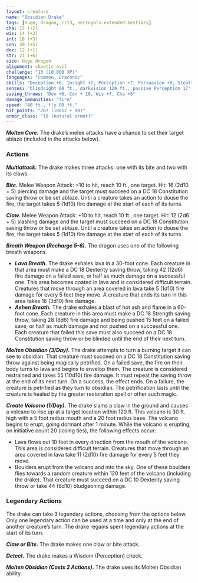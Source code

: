 ```yaml
---
layout: creature
name: "Obsidian Drake"
tags: [huge, dragon, cr13, nerzugals-extended-bestiary]
cha: 15 (+2)
wis: 14 (+2)
int: 16 (+3)
con: 20 (+5)
dex: 12 (+1)
str: 21 (+6)
size: Huge dragon
alignment: chaotic evil
challenge: "13 (10,000 XP)"
languages: "Common, Draconic"
skills: "Deception +8, Insight +7, Perception +7, Persuasion +8, Stealth +6"
senses: "blindsight 60 ft., darkvision 120 ft., passive Perception 17"
saving_throws: "Dex +6, Con + 10, Wis +7, Cha +8"
damage_immunities: "fire"
speed: "40 ft., fly 80 ft."
hit_points: "207 (18d12 + 90)"
armor_class: "18 (natural armor)"
---
```


***Molten Core.*** The drake’s melee attacks have a chance
to set their target ablaze (included in the attacks
below).

### Actions

***Multiattack.*** The drake makes three attacks: one with its
bite and two with its claws.

***Bite.*** Melee Weapon Attack: +10 to hit, reach 10 ft.,
one target. Hit: 16 (2d10 + 5) piercing damage and the
target must succeed on a DC 18 Constitution saving
throw or be set ablaze. Until a creature takes an action
to douse the fire, the target takes 5 (1d10) fire damage
at the start of each of its turns.

***Claw.*** Melee Weapon Attack: +10 to hit, reach 10 ft.,
one target. Hit: 12 (2d6 + 5) slashing damage and the
target must succeed on a DC 18 Constitution saving
throw or be set ablaze. Until a creature takes an action
to douse the fire, the target takes 5 (1d10) fire damage
at the start of each of its turns.

***Breath Weapon (Recharge 5-6).*** The dragon uses one of
the following breath weapons.
* ***Lava Breath.*** The drake exhales lava in a 30-foot cone.
Each creature in that area must make a DC 18 Dexterity
saving throw, taking 42 (12d6) fire damage on a failed
save, or half as much damage on a successful one. This
area becomes coated in lava and is considered difficult
terrain. Creatures that move through an area covered in
lava take 5 (1d10) fire damage for every 5 feet they
move. A creature that ends its turn in this area takes 16
(3d10) fire damage.
* ***Ashen Breath.*** The drake exhales a blast of hot ash and
flame in a 60-foot cone. Each creature in this area must
make a DC 18 Strength saving throw, taking 28 (8d6)
fire damage and being pushed 15 feet on a failed save,
or half as much damage and not pushed on a
successful one. Each creature that failed this save must
also succeed on a DC 18 Constitution saving throw or
be blinded until the end of their next turn.

***Molten Obsidian (3/Day).*** The drake attempts to turn a
burning target it can see to obsidian. That creature
must succeed on a DC 18 Constitution saving throw
against being magically petrified. On a failed save, the
fire on their body turns to lava and begins to envelop
them. The creature is considered restrained and takes
55 (10d10) fire damage. It must repeat the saving
throw at the end of its next turn. On a success, the
effect ends. On a failure, the creature is petrified as
they turn to obsidian. The petrification lasts until the
creature is healed by the greater restoration spell or
other such magic.

***Create Volcano (1/Day).*** The drake slams a claw in the
ground and causes a volcano to rise up at a target
location within 120 ft. This volcano is 30 ft. high with
a 5 foot radius mouth and a 20 foot radius base. The
volcano begins to erupt, going dormant after 1 minute.
While the volcano is erupting, on initiative count 20
(losing ties), the following effects occur:
* Lava flows out 10 feet in every direction from the
mouth of the volcano. This area is considered
difficult terrain. Creatures that move through an area
covered in lava take 11 (2d10) fire damage for every
5 feet they move.
* Boulders erupt from the volcano and into the sky.
One of these boulders flies towards a random
creature within 120 feet of the volcano (including
the drake). That creature must succeed on a DC 10
Dexterity saving throw or take 44 (8d10)
bludgeoning damage.

### Legendary Actions

The drake can take 3 legendary actions, choosing from
the options below. Only one legendary action can be
used at a time and only at the end of another creature’s
turn. The drake regains spent legendary actions at the
start of its turn.

***Claw or Bite.*** The drake makes one claw or bite attack.

***Detect.*** The drake makes a Wisdom (Perception) check.

***Molten Obsidian (Costs 2 Actions).*** The drake uses its
Molten Obsidian ability.
